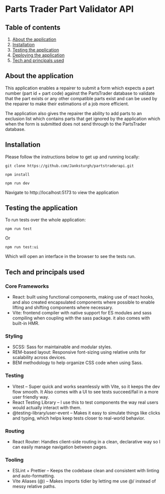 # Parts Trader Part Validator API

## Table of contents

1. [About the application](#about-the-application)
2. [Installation](#installation)
3. [Testing the application](#testing-the-application)
4. [Deploying the application](#deploying-the-application)
5. [Tech and principals used](#tech-and-principals-used)

## About the application

This application enables a repairer to submit a form which expects a part number (part id + part code) against the PartsTrader database to validate that the part exists or any other compatible parts exist and can be used by the repairer to make their estimations of a job more efficient.

The application also gives the repairer the ability to add parts to an exclusion list which contains parts that get ignored by the application which when the form is submitted does not send through to the PartsTrader database.

## Installation

Please follow the instructions below to get up and running locally:

```
git clone https://github.com/Janksturgh/partstraderapi.git

npm install

npm run dev
```

Navigate to http://localhost:5173 to view the application

## Testing the application

To run tests over the whole application:

```
npm run test
```

Or

```
npm run test:ui

```

Which will open an interface in the browser to see the tests run.

## Tech and principals used

### Core Frameworks

- React: built using functional components, making use of react hooks, and also created encapsulated components where possible to enable lifting and shifting components where necessary.
- Vite: frontend compiler with native support for ES modules and sass compiling when coupling with the sass package. it also comes with built-in HMR.

### Styling

- SCSS: Sass for maintainable and modular styles.
- REM-based layout: Responsive font-sizing using relative units for scalability across devices.
- BEM methodology to help organize CSS code when using Sass.

### Testing

- Vitest – Super quick and works seamlessly with Vite, so it keeps the dev flow smooth. It Also comes with a UI to see tests succeed/fail in a more user friendly way.
- React Testing Library – I use this to test components the way real users would actually interact with them.
- @testing-library/user-event – Makes it easy to simulate things like clicks and typing, which helps keep tests closer to real-world behavior.

### Routing

- React Router: Handles client-side routing in a clean, declarative way so I can easily manage navigation between pages.

### Tooling

- ESLint + Prettier – Keeps the codebase clean and consistent with linting and auto-formatting.
- Vite Aliases (@) – Makes imports tidier by letting me use @/ instead of messy relative paths.
